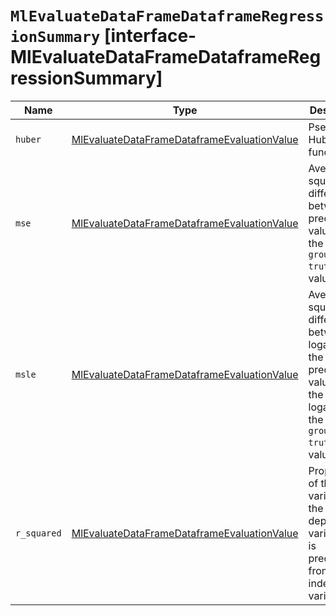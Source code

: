 # `MlEvaluateDataFrameDataframeRegressionSummary` [interface-MlEvaluateDataFrameDataframeRegressionSummary]

| Name | Type | Description |
| - | - | - |
| `huber` | [MlEvaluateDataFrameDataframeEvaluationValue](./MlEvaluateDataFrameDataframeEvaluationValue.md) | Pseudo Huber loss function. |
| `mse` | [MlEvaluateDataFrameDataframeEvaluationValue](./MlEvaluateDataFrameDataframeEvaluationValue.md) | Average squared difference between the predicted values and the actual ( `ground truth`) value. |
| `msle` | [MlEvaluateDataFrameDataframeEvaluationValue](./MlEvaluateDataFrameDataframeEvaluationValue.md) | Average squared difference between the logarithm of the predicted values and the logarithm of the actual ( `ground truth`) value. |
| `r_squared` | [MlEvaluateDataFrameDataframeEvaluationValue](./MlEvaluateDataFrameDataframeEvaluationValue.md) | Proportion of the variance in the dependent variable that is predictable from the independent variables. |
